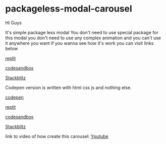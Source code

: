 # packageless-modal-carousel
Hi Guys

It's simple package less modal You don't need to use special package for this modal you don't need to use any complex animation and you can't use it anywhere you want
if you wanna see how it's work you can visit links below

 [replit](https://replit.com/@farbodesham/packageless-modal-carousel?v=1)

 [codesandbox](https://codesandbox.io/s/packageless-modal-carousel-gg92q3)

 [Stackblitz](https://stackblitz.com/edit/packageless-modal-carousel?file=src/App.js&hideDevTools=1)
 
 Codepen version is written with html css js and nothing else.
 
 [codepen](https://codepen.io/FarbodShabani/pen/mdKbXKj)
 
 [replit](https://replit.com/@farbodesham/packageless-modal-carousel-html-css-js?v=1)
 
 [codesandbox](https://codesandbox.io/s/packageless-modal-carousel-html-css-js-yl7z0s)
 
 [Stackblitz](https://stackblitz.com/edit/packageless-modal-carousel-html-css-js?file=index.html&hideDevTools=1)

link to video of how create this carousel: 
[Yputube](https://youtu.be/KC7PaE265U4)
